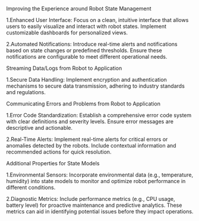 Improving the Experience around Robot State Management

1.Enhanced User Interface: Focus on a clean, intuitive interface that allows users to easily visualize and interact with robot states. Implement customizable dashboards for personalized views.

2.Automated Notifications: Introduce real-time alerts and notifications based on state changes or predefined thresholds. Ensure these notifications are configurable to meet different operational needs.

Streaming Data/Logs from Robot to Application

1.Secure Data Handling: Implement encryption and authentication mechanisms to secure data transmission, adhering to industry standards and regulations.

Communicating Errors and Problems from Robot to Application

1.Error Code Standardization: Establish a comprehensive error code system with clear definitions and severity levels. Ensure error messages are descriptive and actionable.

2.Real-Time Alerts: Implement real-time alerts for critical errors or anomalies detected by the robots. Include contextual information and recommended actions for quick resolution.

Additional Properties for State Models

1.Environmental Sensors: Incorporate environmental data (e.g., temperature, humidity) into state models to monitor and optimize robot performance in different conditions.

2.Diagnostic Metrics: Include performance metrics (e.g., CPU usage, battery level) for proactive maintenance and predictive analytics. These metrics can aid in identifying potential issues before they impact operations.
